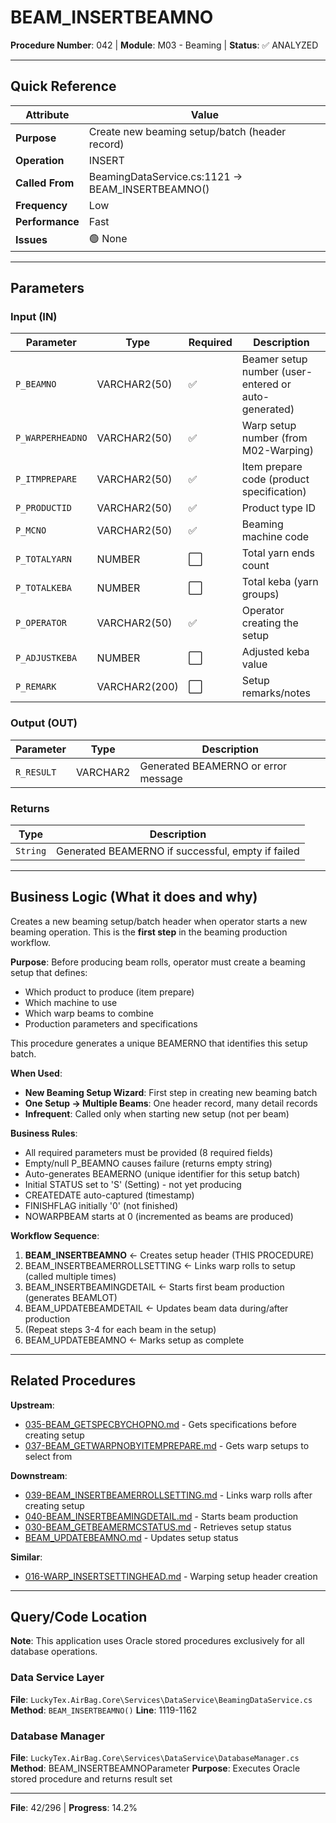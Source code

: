 # BEAM_INSERTBEAMNO

**Procedure Number**: 042 | **Module**: M03 - Beaming | **Status**: ✅ ANALYZED

---

## Quick Reference

| Attribute | Value |
|-----------|-------|
| **Purpose** | Create new beaming setup/batch (header record) |
| **Operation** | INSERT |
| **Called From** | BeamingDataService.cs:1121 → BEAM_INSERTBEAMNO() |
| **Frequency** | Low |
| **Performance** | Fast |
| **Issues** | 🟢 None |

---

## Parameters

### Input (IN)

| Parameter | Type | Required | Description |
|-----------|------|----------|-------------|
| `P_BEAMNO` | VARCHAR2(50) | ✅ | Beamer setup number (user-entered or auto-generated) |
| `P_WARPERHEADNO` | VARCHAR2(50) | ✅ | Warp setup number (from M02-Warping) |
| `P_ITMPREPARE` | VARCHAR2(50) | ✅ | Item prepare code (product specification) |
| `P_PRODUCTID` | VARCHAR2(50) | ✅ | Product type ID |
| `P_MCNO` | VARCHAR2(50) | ✅ | Beaming machine code |
| `P_TOTALYARN` | NUMBER | ⬜ | Total yarn ends count |
| `P_TOTALKEBA` | NUMBER | ⬜ | Total keba (yarn groups) |
| `P_OPERATOR` | VARCHAR2(50) | ✅ | Operator creating the setup |
| `P_ADJUSTKEBA` | NUMBER | ⬜ | Adjusted keba value |
| `P_REMARK` | VARCHAR2(200) | ⬜ | Setup remarks/notes |

### Output (OUT)

| Parameter | Type | Description |
|-----------|------|-------------|
| `R_RESULT` | VARCHAR2 | Generated BEAMERNO or error message |

### Returns

| Type | Description |
|------|-------------|
| `String` | Generated BEAMERNO if successful, empty if failed |

---

## Business Logic (What it does and why)

Creates a new beaming setup/batch header when operator starts a new beaming operation. This is the **first step** in the beaming production workflow.

**Purpose**: Before producing beam rolls, operator must create a beaming setup that defines:
- Which product to produce (item prepare)
- Which machine to use
- Which warp beams to combine
- Production parameters and specifications

This procedure generates a unique BEAMERNO that identifies this setup batch.

**When Used**:
- **New Beaming Setup Wizard**: First step in creating new beaming batch
- **One Setup → Multiple Beams**: One header record, many detail records
- **Infrequent**: Called only when starting new setup (not per beam)

**Business Rules**:
- All required parameters must be provided (8 required fields)
- Empty/null P_BEAMNO causes failure (returns empty string)
- Auto-generates BEAMERNO (unique identifier for this setup batch)
- Initial STATUS set to 'S' (Setting) - not yet producing
- CREATEDATE auto-captured (timestamp)
- FINISHFLAG initially '0' (not finished)
- NOWARPBEAM starts at 0 (incremented as beams are produced)

**Workflow Sequence**:
1. **BEAM_INSERTBEAMNO** ← Creates setup header (THIS PROCEDURE)
2. BEAM_INSERTBEAMERROLLSETTING ← Links warp rolls to setup (called multiple times)
3. BEAM_INSERTBEAMINGDETAIL ← Starts first beam production (generates BEAMLOT)
4. BEAM_UPDATEBEAMDETAIL ← Updates beam data during/after production
5. (Repeat steps 3-4 for each beam in the setup)
6. BEAM_UPDATEBEAMNO ← Marks setup as complete

---

## Related Procedures

**Upstream**:
- [035-BEAM_GETSPECBYCHOPNO.md](./035-BEAM_GETSPECBYCHOPNO.md) - Gets specifications before creating setup
- [037-BEAM_GETWARPNOBYITEMPREPARE.md](./037-BEAM_GETWARPNOBYITEMPREPARE.md) - Gets warp setups to select from

**Downstream**:
- [039-BEAM_INSERTBEAMERROLLSETTING.md](./039-BEAM_INSERTBEAMERROLLSETTING.md) - Links warp rolls after creating setup
- [040-BEAM_INSERTBEAMINGDETAIL.md](./040-BEAM_INSERTBEAMINGDETAIL.md) - Starts beam production
- [030-BEAM_GETBEAMERMCSTATUS.md](./030-BEAM_GETBEAMERMCSTATUS.md) - Retrieves setup status
- [BEAM_UPDATEBEAMNO.md](./BEAM_UPDATEBEAMNO.md) - Updates setup status

**Similar**:
- [016-WARP_INSERTSETTINGHEAD.md](../02_Warping/016-WARP_INSERTSETTINGHEAD.md) - Warping setup header creation

---

## Query/Code Location

**Note**: This application uses Oracle stored procedures exclusively for all database operations.

### Data Service Layer
**File**: `LuckyTex.AirBag.Core\Services\DataService\BeamingDataService.cs`
**Method**: `BEAM_INSERTBEAMNO()`
**Line**: 1119-1162

### Database Manager
**File**: `LuckyTex.AirBag.Core\Services\DataService\DatabaseManager.cs`
**Method**: BEAM_INSERTBEAMNOParameter
**Purpose**: Executes Oracle stored procedure and returns result set

---

**File**: 42/296 | **Progress**: 14.2%
